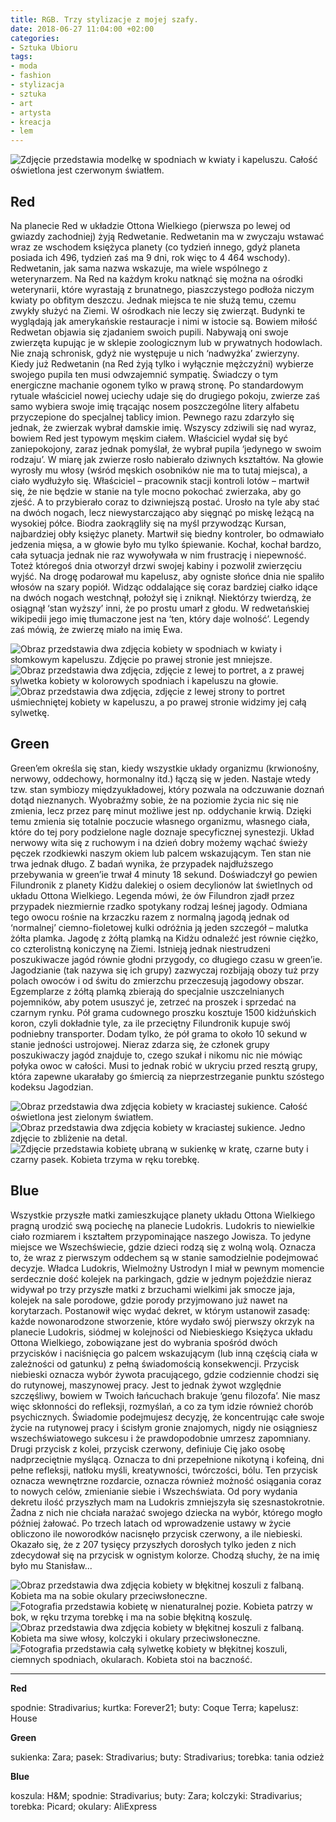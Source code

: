 ```yaml
---
title: RGB. Trzy stylizacje z mojej szafy.
date: 2018-06-27 11:04:00 +02:00
categories:
- Sztuka Ubioru
tags:
- moda
- fashion
- stylizacja
- sztuka
- art
- artysta
- kreacja
- lem
---
```


![Zdjęcie przedstawia modelkę w spodniach w kwiaty i kapeluszu. Całość oświetlona jest czerwonym światłem.](https://assets2.ello.co/uploads/asset/attachment/7859333/ello-optimized-1776af0a.jpg)

## Red

Na planecie Red w układzie Ottona Wielkiego (pierwsza po lewej od gwiazdy zachodniej) żyją Redwetanie. Redwetanin ma w zwyczaju wstawać wraz ze wschodem księżyca planety (co tydzień innego, gdyż planeta posiada ich 496, tydzień zaś ma 9 dni, rok więc to 4 464 wschody). Redwetanin, jak sama nazwa wskazuje, ma wiele wspólnego z weterynarzem. Na Red na każdym kroku natknąć się można na ośrodki weterynarii, które wyrastają z brunatnego, piaszczystego podłoża niczym kwiaty po obfitym deszczu. Jednak miejsca te nie służą temu, czemu zwykły służyć na Ziemi. W ośrodkach nie leczy się zwierząt. Budynki te wyglądają jak amerykańskie restauracje i nimi w istocie są. Bowiem miłość Redwetan objawia się zjadaniem swoich pupili. Nabywają oni swoje zwierzęta kupując je w sklepie zoologicznym lub w prywatnych hodowlach. Nie znają schronisk, gdyż nie występuje u nich ‘nadwyżka’ zwierzyny. Kiedy już Redwetanin (na Red żyją tylko i wyłącznie mężczyźni) wybierze swojego pupila ten musi odwzajemnić sympatię. Świadczy o tym energiczne machanie ogonem tylko w prawą stronę. Po standardowym rytuale właściciel nowej uciechy udaje się do drugiego pokoju, zwierze zaś samo wybiera swoje imię trącając nosem poszczególne litery alfabetu przyczepione do specjalnej tablicy imion.
Pewnego razu zdarzyło się jednak, że zwierzak wybrał damskie imię. Wszyscy zdziwili się nad wyraz, bowiem Red jest typowym męskim ciałem. Właściciel wydał się być zaniepokojony, zaraz jednak pomyślał, że wybrał pupila ‘jedynego w swoim rodzaju’. W miarę jak zwierze rosło nabierało dziwnych kształtów. Na głowie wyrosły mu włosy (wśród męskich osobników nie ma to tutaj miejsca), a ciało wydłużyło się. Właściciel – pracownik stacji kontroli lotów – martwił się, że nie będzie w stanie na tyle mocno pokochać zwierzaka, aby go zjeść. A to przybierało coraz to dziwniejszą postać. Urosło na tyle aby stać na dwóch nogach, lecz niewystarczająco aby sięgnąć po miskę leżącą na wysokiej półce. Biodra zaokrągliły się na myśl przywodząc Kursan, najbardziej obły księżyc planety. Martwił się biedny kontroler, bo odmawiało jedzenia mięsa, a w głowie było mu tylko śpiewanie. Kochał, kochał bardzo, cała sytuacja jednak nie raz wywoływała w nim frustrację i niepewność. Toteż któregoś dnia otworzył drzwi swojej kabiny i pozwolił zwierzęciu wyjść. Na drogę podarował mu kapelusz, aby ogniste słońce dnia nie spaliło włosów na szary popiół. Widząc oddalające się coraz bardziej ciałko idące na dwóch nogach westchnął, położył się i zniknął. Niektórzy twierdzą, że osiągnął ‘stan wyższy’ inni, że po prostu umarł z głodu. W redwetańskiej wikipedii jego imię tłumaczone jest na ‘ten, który daje wolność’. Legendy zaś mówią, że zwierzę miało na imię Ewa. 

![Obraz przedstawia dwa zdjęcia kobiety w spodniach w kwiaty i słomkowym kapeluszu. Zdjęcie po prawej stronie jest mniejsze.](https://assets1.ello.co/uploads/asset/attachment/7859335/ello-optimized-9802da89.jpg)
![Obraz przedstawia dwa zdjęcia, zdjęcie z lewej to portret, a z prawej sylwetka kobiety w kolorowych spodniach i kapeluszu na głowie.](https://assets2.ello.co/uploads/asset/attachment/7859336/ello-optimized-6b033db5.jpg)
![Obraz przedstawia dwa zdjęcia, zdjęcie z lewej strony to portret uśmiechniętej kobiety w kapeluszu, a po prawej stronie widzimy jej całą sylwetkę.](https://assets0.ello.co/uploads/asset/attachment/7859337/ello-optimized-f8971173.jpg)

## Green

Green’em określa się stan, kiedy wszystkie układy organizmu (krwionośny, nerwowy, oddechowy, hormonalny itd.) łączą się w jeden. Nastaje wtedy tzw. stan symbiozy międzyukładowej, który pozwala na odczuwanie doznań dotąd nieznanych. Wyobraźmy sobie, że na poziomie życia nic się nie zmienia, lecz przez parę minut możliwe jest np. oddychanie krwią. Dzięki temu zmienia się totalnie poczucie własnego organizmu, własnego ciała, które do tej pory podzielone nagle doznaje specyficznej synestezji. Układ nerwowy wita się z ruchowym i na dzień dobry możemy wąchać świeży pęczek rzodkiewki naszym okiem lub palcem wskazującym. Ten stan nie trwa jednak długo. Z badań wynika, że przypadek najdłuższego przebywania w green’ie trwał 4 minuty 18 sekund. Doświadczył go pewien Filundronik z planety Kidżu dalekiej o osiem decylionów lat świetlnych od układu Ottona Wielkiego. Legenda mówi, że ów Filundron zjadł przez przypadek niezmiernie rzadko spotykany rodzaj leśnej jagody. Odmiana tego owocu rośnie na krzaczku razem z normalną jagodą jednak od ‘normalnej’ ciemno-fioletowej kulki odróżnia ją jeden szczegół – malutka żółta plamka. Jagodę z żółtą plamką na Kidżu odnaleźć jest równie ciężko, co czterolistną koniczynę na Ziemi. Istnieją jednak niestrudzeni poszukiwacze jagód równie głodni przygody, co długiego czasu w green’ie. Jagodzianie (tak nazywa się ich grupy) zazwyczaj rozbijają obozy tuż przy polach owoców i od świtu do zmierzchu przeczesują jagodowy obszar. Egzemplarze z żółtą plamką zbierają do specjalnie uszczelnianych pojemników, aby potem ususzyć je, zetrzeć na proszek i sprzedać na czarnym rynku. Pół grama cudownego proszku kosztuje 1500 kidżuńskich koron, czyli dokładnie tyle, za ile przeciętny Filundronik kupuje swój podniebny transporter. Dodam tylko, że pół grama to około 10 sekund w stanie jedności ustrojowej. Nieraz zdarza się, że członek grupy poszukiwaczy jagód znajduje to, czego szukał i nikomu nic nie mówiąc połyka owoc w całości. Musi to jednak robić w ukryciu przed resztą grupy, która zapewne ukarałaby go śmiercią za nieprzestrzeganie punktu szóstego kodeksu Jagodzian.

![Obraz przedstawia dwa zdjęcia kobiety w kraciastej sukience. Całość oświetlona jest zielonym światłem.](https://assets1.ello.co/uploads/asset/attachment/7859340/ello-optimized-c90c0ebc.jpg)
![Obraz przedstawia dwa zdjęcia kobiety w kraciastej sukience. Jedno zdjęcie to zbliżenie na detal.](https://assets0.ello.co/uploads/asset/attachment/7859339/ello-optimized-b4b6f07f.jpg)
![Zdjęcie przedstawia kobietę ubraną w sukienkę w kratę, czarne buty i czarny pasek. Kobieta trzyma w ręku torebkę.](https://assets0.ello.co/uploads/asset/attachment/7884563/ello-optimized-94a10961.jpg)

## Blue

Wszystkie przyszłe matki zamieszkujące planety układu Ottona Wielkiego pragną urodzić swą pociechę na planecie Ludokris. Ludokris to niewielkie ciało rozmiarem i kształtem przypominające naszego Jowisza. To jedyne miejsce we Wszechświecie, gdzie dzieci rodzą się z wolną wolą. Oznacza to, że wraz z pierwszym oddechem są w stanie samodzielnie podejmować decyzje. Władca Ludokris, Wielmożny Ustrodyn I miał w pewnym momencie serdecznie dość kolejek na parkingach, gdzie w jednym pojeździe nieraz widywał po trzy przyszłe matki z brzuchami wielkimi jak smocze jaja, kolejek na sale porodowe, gdzie porody przyjmowano już nawet na korytarzach. Postanowił więc wydać dekret, w którym ustanowił zasadę: każde nowonarodzone stworzenie, które wydało swój pierwszy okrzyk na planecie Ludokris, siódmej w kolejności od Niebieskiego Księżyca układu Ottona Wielkiego, zobowiązane jest do wybrania spośród dwóch przycisków i naciśnięcia go palcem wskazującym (lub inną częścią ciała w zależności od gatunku) z pełną świadomością konsekwencji. Przycisk niebieski oznacza wybór żywota pracującego, gdzie codziennie chodzi się do rutynowej, maszynowej pracy. Jest to jednak żywot względnie szczęśliwy, bowiem w Twoich łańcuchach brakuje ‘genu filozofa’. Nie masz więc skłonności do refleksji, rozmyślań, a co za tym idzie również chorób psychicznych. Świadomie podejmujesz decyzję, że koncentrując całe swoje życie na rutynowej pracy i ścisłym gronie znajomych, nigdy nie osiągniesz wszechświatowego sukcesu i że prawdopodobnie umrzesz zapomniany. Drugi przycisk z kolei, przycisk czerwony, definiuje Cię jako osobę nadprzeciętnie myślącą. Oznacza to dni przepełnione nikotyną i kofeiną, dni pełne refleksji, natłoku myśli, kreatywności, twórczości, bólu. Ten przycisk oznacza wewnętrzne rozdarcie, oznacza również możność osiągania coraz to nowych celów, zmienianie siebie i Wszechświata. Od pory wydania dekretu ilość przyszłych mam na Ludokris zmniejszyła się szesnastokrotnie. Żadna z nich nie chciała narażać swojego dziecka na wybór, którego mogło później żałować. Po trzech latach od wprowadzenie ustawy w życie obliczono ile noworodków nacisnęło przycisk czerwony, a ile niebieski. Okazało się, że z 207 tysięcy przyszłych dorosłych tylko jeden z nich zdecydował się na przycisk w ognistym kolorze. Chodzą słuchy, że na imię było mu Stanisław...

![Obraz przedstawia dwa zdjęcia kobiety w błękitnej koszuli z falbaną. Kobieta ma na sobie okulary przeciwsłoneczne.](https://assets2.ello.co/uploads/asset/attachment/7884502/ello-optimized-d88899fb.jpg)
![Fotografia przedstawia kobietę w nienaturalnej pozie. Kobieta patrzy w bok, w ręku trzyma torebkę i ma na sobie błękitną koszulę.](https://assets1.ello.co/uploads/asset/attachment/7884506/ello-optimized-2bde7e7c.jpg)
![Obraz przedstawia dwa zdjęcia kobiety w błękitnej koszuli z falbaną. Kobieta ma siwe włosy, kolczyki i okulary przeciwsłoneczne.](https://assets2.ello.co/uploads/asset/attachment/7884302/ello-optimized-2815afbb.jpg)
![Fotografia przedstawia całą sylwetkę kobiety w błękitnej koszuli, ciemnych spodniach, okularach. Kobieta stoi na baczność.](https://assets1.ello.co/uploads/asset/attachment/7884307/ello-optimized-a24f26d2.jpg)


--------------------

**Red**

spodnie: Stradivarius; kurtka: Forever21; buty: Coque Terra; kapelusz: House

**Green**

sukienka: Zara; pasek: Stradivarius; buty: Stradivarius; torebka: tania odzież

**Blue**

koszula: H&M; spodnie: Stradivarius; buty: Zara; kolczyki: Stradivarius; torebka: Picard; okulary: AliExpress